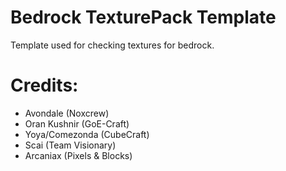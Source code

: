 # Bedrock TexturePack Template
Template used for checking textures for bedrock.


# Credits:
- Avondale (Noxcrew)
- Oran Kushnir (GoE-Craft)
- Yoya/Comezonda (CubeCraft)
- Scai (Team Visionary)
- Arcaniax (Pixels & Blocks)
